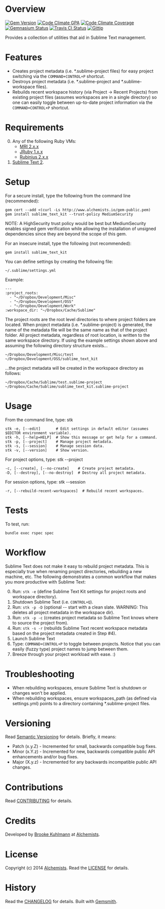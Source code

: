 # Overview

[![Gem Version](https://badge.fury.io/rb/sublime_text_kit.png)](http://badge.fury.io/rb/sublime_text_kit)
[![Code Climate GPA](https://codeclimate.com/github/bkuhlmann/sublime_text_kit.png)](https://codeclimate.com/github/bkuhlmann/sublime_text_kit)
[![Code Climate Coverage](https://codeclimate.com/github/bkuhlmann/sublime_text_kit/coverage.png)](https://codeclimate.com/github/bkuhlmann/sublime_text_kit)
[![Gemnasium Status](https://gemnasium.com/bkuhlmann/sublime_text_kit.png)](https://gemnasium.com/bkuhlmann/sublime_text_kit)
[![Travis CI Status](https://secure.travis-ci.org/bkuhlmann/sublime_text_kit.png)](http://travis-ci.org/bkuhlmann/sublime_text_kit)
[![Gittip](http://img.shields.io/gittip/bkuhlmann.svg)](https://www.gittip.com/bkuhlmann)

Provides a collection of utilities that aid in Sublime Text management.

# Features

- Creates project metadata (i.e. *.sublime-project files) for easy project switching via the `COMMAND+CONTROL+P`
  shortcut.
- Destroys project metadata (i.e. *.sublime-project and *.sublime-workspace files).
- Rebuilds recent workspace history (via Project -> Recent Projects) from existing project files (assumes workspaces are
  in a single directory) so one can easily toggle between up-to-date project information via the `COMMAND+CONTROL+P`
  shortcut.

# Requirements

0. Any of the following Ruby VMs:
    - [MRI 2.x.x](http://www.ruby-lang.org)
    - [JRuby 1.x.x](http://jruby.org)
    - [Rubinius 2.x.x](http://rubini.us)
0. [Sublime Text 2](http://www.sublimetext.com).

# Setup

For a secure install, type the following from the command line (recommended):

    gem cert --add <(curl -Ls http://www.alchemists.io/gem-public.pem)
    gem install sublime_text_kit --trust-policy MediumSecurity

NOTE: A HighSecurity trust policy would be best but MediumSecurity enables signed gem verification while
allowing the installation of unsigned dependencies since they are beyond the scope of this gem.

For an insecure install, type the following (not recommended):

    gem install sublime_text_kit

You can define settings by creating the following file:

    ~/.sublime/settings.yml

Example:

    ---
    :project_roots:
      - "~/Dropbox/Development/Misc"
      - "~/Dropbox/Development/OSS"
      - "~/Dropbox/Development/Work"
    :workspace_dir: "~/Dropbox/Cache/Sublime"

The project roots are the root level directories to where project folders are located. When project metadata (i.e.
*.sublime-project) is generated, the name of the metadata file will be the same name as that of the project folder. All
project metadata, regardless of root location, is written to the same workspace directory. If using the example settings
shown above and assuming the following directory structure exists...

    ~/Dropbox/Development/Misc/test
    ~/Dropbox/Development/OSS/sublime_text_kit

...the project metadata will be created in the workspace directory as follows:

    ~/Dropbox/Cache/Sublime/test.sublime-project
    ~/Dropbox/Cache/Sublime/sublime_text_kit.sublime-project

# Usage

From the command line, type: stk

    stk -e, [--edit]       # Edit settings in default editor (assumes $EDITOR environment variable).
    stk -h, [--help=HELP]  # Show this message or get help for a command.
    stk -p, [--project]    # Manage project metadata.
    stk -s, [--session]    # Manage session data.
    stk -v, [--version]    # Show version.

For project options, type: stk --project

    -c, [--create], [--no-create]    # Create project metadata.
    -D, [--destroy], [--no-destroy]  # Destroy all project metadata.

For session options, type: stk --session

    -r, [--rebuild-recent-workspaces]  # Rebuild recent workspaces.

# Tests

To test, run:

    bundle exec rspec spec

# Workflow

Sublime Text does not make it easy to rebuild project metadata. This is especially true when renaming project
directories, rebuilding a new machine, etc. The following demonstrates a common workflow that makes you more productive
with Sublime Text:

0. Run: `stk -e` (define Sublime Text Kit settings for project roots and workspace directory).
0. Shutdown Sublime Text (i.e. `CONTROL+Q`).
0. Run: `stk -p -D` (optional -- start with a clean slate. WARNING: This deletes all project metadata in the workspace
   dir).
0. Run: `stk -p -c` (creates project metadata so Sublime Text knows where to source the project from).
0. Run: `stk -s -r` (rebuilds Sublime Text recent workspace metadata based on the project metadata created in Step #4).
0. Launch Sublime Text
0. Type: `COMMAND+CONTROL+P` to toggle between projects. Notice that you can easily (fuzzy type) project names to jump
   between them.
0. Breeze through your project workload with ease. :)

# Troubleshooting

- When rebuilding workspaces, ensure Sublime Text is shutdown or changes won't be applied.
- When rebuilding workspaces, ensure workspaces_path (as defined via settings.yml) points to a directory containing
  *.sublime-project files.

# Versioning

Read [Semantic Versioning](http://semver.org) for details. Briefly, it means:

- Patch (x.y.Z) - Incremented for small, backwards compatible bug fixes.
- Minor (x.Y.z) - Incremented for new, backwards compatible public API enhancements and/or bug fixes.
- Major (X.y.z) - Incremented for any backwards incompatible public API changes.

# Contributions

Read [CONTRIBUTING](CONTRIBUTING.md) for details.

# Credits

Developed by [Brooke Kuhlmann](http://www.alchemists.io) at [Alchemists](http://www.alchemists.io).

# License

Copyright (c) 2014 [Alchemists](http://www.alchemists.io).
Read the [LICENSE](LICENSE.md) for details.

# History

Read the [CHANGELOG](CHANGELOG.md) for details.
Built with [Gemsmith](https://github.com/bkuhlmann/gemsmith).

